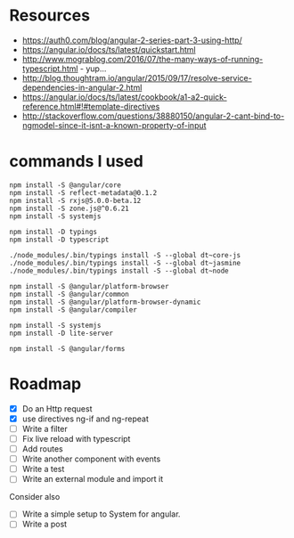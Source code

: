 
# Resources

 - https://auth0.com/blog/angular-2-series-part-3-using-http/
 - https://angular.io/docs/ts/latest/quickstart.html
 - http://www.mograblog.com/2016/07/the-many-ways-of-running-typescript.html - yup...
 - http://blog.thoughtram.io/angular/2015/09/17/resolve-service-dependencies-in-angular-2.html
 - https://angular.io/docs/ts/latest/cookbook/a1-a2-quick-reference.html#!#template-directives
 - http://stackoverflow.com/questions/38880150/angular-2-cant-bind-to-ngmodel-since-it-isnt-a-known-property-of-input

# commands I used

```
npm install -S @angular/core
npm install -S reflect-metadata@0.1.2
npm install -S rxjs@5.0.0-beta.12
npm install -S zone.js@^0.6.21
npm install -S systemjs

npm install -D typings
npm install -D typescript

./node_modules/.bin/typings install -S --global dt~core-js
./node_modules/.bin/typings install -S --global dt~jasmine
./node_modules/.bin/typings install -S --global dt~node

npm install -S @angular/platform-browser
npm install -S @angular/common
npm install -S @angular/platform-browser-dynamic
npm install -S @angular/compiler

npm install -S systemjs
npm install -D lite-server

npm install -S @angular/forms

```


# Roadmap

 - [X] Do an Http request
 - [X] use directives ng-if and ng-repeat
 - [ ] Write a filter
 - [ ] Fix live reload with typescript
 - [ ] Add routes
 - [ ] Write another component with events
 - [ ] Write a test
 - [ ] Write an external module and import it
 
Consider also 
 
 - [ ] Write a simple setup to System for angular. 
 - [ ] Write a post
